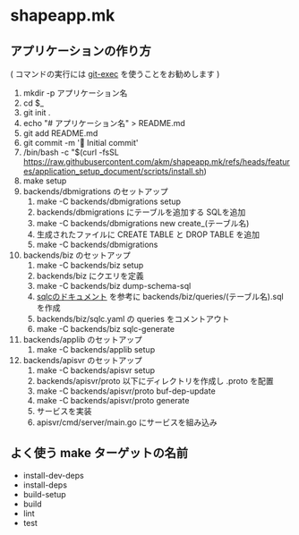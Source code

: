 # shapeapp.mk

## アプリケーションの作り方

( コマンドの実行には [git-exec](https://github.com/akm/git-exec) を使うことをお勧めします )

1. mkdir -p アプリケーション名
1. cd $_
1. git init .
1. echo "# アプリケーション名" > README.md
1. git add README.md
1. git commit -m '🎉 Initial commit'
1. /bin/bash -c "$(curl -fsSL https://raw.githubusercontent.com/akm/shapeapp.mk/refs/heads/features/application_setup_document/scripts/install.sh)
1. make setup
1. backends/dbmigrations のセットアップ
    1. make -C backends/dbmigrations setup
    1. backends/dbmigrations にテーブルを追加する SQLを追加
    1. make -C backends/dbmigrations new create_(テーブル名)
    1. 生成されたファイルに CREATE TABLE と DROP TABLE を追加
    1. make -C backends/dbmigrations
1. backends/biz のセットアップ
    1. make -C backends/biz setup
    1. backends/biz にクエリを定義
    1. make -C backends/biz dump-schema-sql
    1. [sqlcのドキュメント](https://docs.sqlc.dev/en/stable/tutorials/getting-started-mysql.html) を参考に backends/biz/queries/(テーブル名).sql を作成
    1. backends/biz/sqlc.yaml の queries をコメントアウト
    1. make -C backends/biz sqlc-generate
1. backends/applib のセットアップ
    1. make -C backends/applib setup
1. backends/apisvr のセットアップ
    1. make -C backends/apisvr setup
    1. backends/apisvr/proto 以下にディレクトリを作成し .proto を配置
    1. make -C backends/apisvr/proto buf-dep-update
    1. make -C backends/apisvr/proto generate
    1. サービスを実装
    1. apisvr/cmd/server/main.go にサービスを組み込み

## よく使う make ターゲットの名前

- install-dev-deps
- install-deps
- build-setup
- build
- lint
- test
